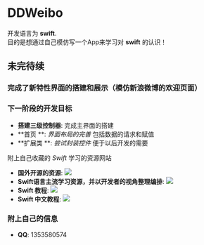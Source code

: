 # DDWeibo
开发语言为 **swift**.  
目的是想通过自己模仿写一个App来学习对 **swift** 的认识！

## 未完待续

### 完成了新特性界面的搭建和展示（模仿新浪微博的欢迎页面）

### 下一阶段的开发目标

- **搭建三级控制器**: 完成主界面的搭建
- **首页 **: *界面布局的完善* 包括数据的请求和赋值
- **扩展类 **: *尝试封装控件* 便于以后开发的需要


附上自己收藏的 *Swift* 学习的资源网站 
- **国外开源的资源**: ![](http://www.ioscookies.com/)
- **Swift语言主流学习资源，并以开发者的视角整理编排**: ![](https://github.com/ipader/SwiftGuide/)
- **Swift 教程**: ![](http://www.runoob.com/swift/swift-tutorial.html/)
- **Swift 中文教程**: ![](http://wiki.jikexueyuan.com/download/swift/pdf/)


###  附上自己的信息   
- **QQ**: 1353580574



